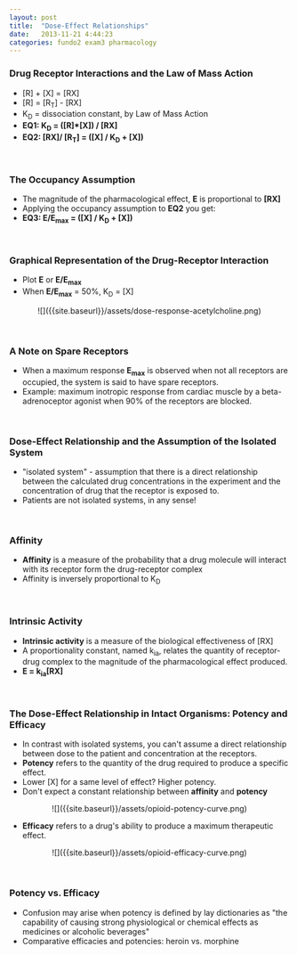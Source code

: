 ```yaml
---
layout: post
title:  "Dose-Effect Relationships"
date:   2013-11-21 4:44:23
categories: fundo2 exam3 pharmacology
---
```


### Drug Receptor Interactions and the Law of Mass Action
- \[R\] + \[X\] = \[RX\]
- \[R\] = \[R<sub>T</sub>\] - \[RX\]
- K<sub>D</sub> = dissociation constant, by Law of Mass Action
- __EQ1: K<sub>D</sub> = \(\[R\]\*\[X\]\) / \[RX\]__
- __EQ2: \[RX\]/ \[R<sub>T</sub>\] = \(\[X\] / K<sub>D</sub> \+ \[X\]\)__

<span><br></span> 
### The Occupancy Assumption
- The magnitude of the pharmacological effect, __E__ is proportional to __\[RX\]__
- Applying the occupancy assumption to __EQ2__ you get:
- __EQ3: E/E<sub>max</sub> = \(\[X\] / K<sub>D</sub> \+ \[X\]\)__

<span><br></span> 
### Graphical Representation of the Drug-Receptor Interaction
- Plot __E__ or __E/E<sub>max</sub>__
-  When __E/E<sub>max</sub>__ = 50%, K<sub>D</sub> = \[X\]
 
<div style="text-align:center;" markdown="1">
![]({{site.baseurl}}/assets/dose-response-acetylcholine.png)
</div>

<span><br></span> 
### A Note on Spare Receptors
- When a maximum response __E<sub>max</sub>__ is observed when not all receptors are occupied, the system is said to have spare receptors.
- Example: maximum inotropic response from cardiac muscle by a beta-adrenoceptor agonist when 90% of the receptors are blocked.

<span><br></span> 
### Dose-Effect Relationship and the Assumption of the Isolated System
- "isolated system" - assumption that there is a direct relationship between the calculated drug concentrations in the experiment and the concentration of drug that the receptor is exposed to.
- Patients are not isolated systems, in any sense!

<span><br></span> 
### Affinity
- __Affinity__ is a measure of the probability that a drug molecule will interact with its receptor form the drug-receptor complex
- Affinity is inversely proportional to K<sub>D</sub>

<span><br></span> 
### Intrinsic Activity
- __Intrinsic activity__ is a measure of the biological effectiveness of \[RX\]
- A proportionality constant, named k<sub>ia</sub>, relates the quantity of receptor-drug complex to the magnitude of the pharmacological effect produced.
- __E = k<sub>ia</sub>\[RX\]__

<span><br></span> 
### The Dose-Effect Relationship in Intact Organisms: Potency and Efficacy
- In contrast with isolated systems, you can't assume a direct relationship between dose to the patient and concentration at the receptors.
- __Potency__ refers to the quantity of the drug required to produce a specific effect.
- Lower \[X\] for a same level of effect? Higher potency.
- Don't expect a constant relationship between __affinity__ and __potency__

<div style="text-align:center;" markdown="1">
![]({{site.baseurl}}/assets/opioid-potency-curve.png)
</div>

- __Efficacy__ refers to a drug's ability to produce a maximum therapeutic effect.

<div style="text-align:center;" markdown="1">
![]({{site.baseurl}}/assets/opioid-efficacy-curve.png)
</div>

<span><br></span> 
### Potency vs. Efficacy
- Confusion may arise when potency is defined by lay dictionaries as "the capability of causing strong physiological or chemical effects as medicines or alcoholic beverages"
- Comparative efficacies and potencies: heroin vs. morphine


<!-- Review video
	- Exceptions to the occupancy assumption
-->